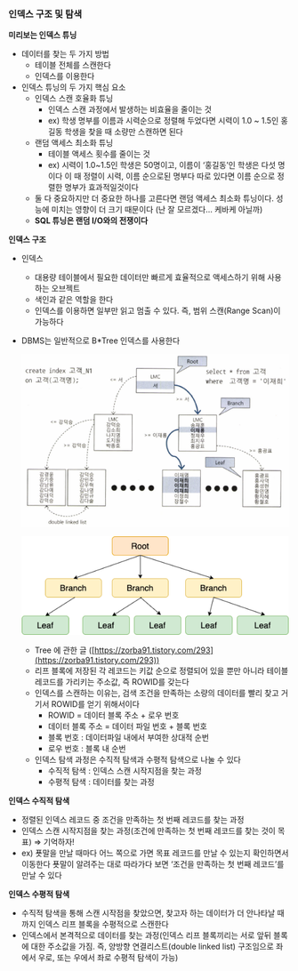 ### 인덱스 구조 및 탐색

**미리보는 인덱스 튜닝**

- 데이터를 찾는 두 가지 방법
    - 테이블 전체를 스캔한다
    - 인덱스를 이용한다
- 인덱스 튜닝의 두 가지 핵심 요소
    - 인덱스 스캔 호율화 튜닝
        - 인덱스 스캔 과정에서 발생하는 비효율을 줄이는 것
        - ex) 학생 명부를 이름과 시력순으로 정렬해 두었다면 시력이 1.0 ~ 1.5인 홍길동 학생을 찾을 때 소량만 스캔하면 된다
    - 랜덤 액세스 최소화 튜닝
        - 테이블 액세스 횟수를 줄이는 것
        - ex) 시력이 1.0~1.5인 학생은 50명이고, 이름이 ‘홍길동’인 학생은 다섯 명이다 이 때 정렬이 시력, 이름 순으로된 명부다 따로 있다면 이름 순으로 정렬한 명부가 효과적일것이다
    - 둘 다 중요하지만 더 중요한 하나를 고른다면 랜덤 액세스 최소화 튜닝이다. 성능에 미치는 영향이 더 크기 때문이다 (난 잘 모르겠다… 케바케 아닐까)
    - **SQL 튜닝은 랜덤 I/O와의 전쟁이다**

**인덱스 구조**

- 인덱스
    - 대용량 테이블에서 필요한 데이터만 빠르게 효율적으로 액세스하기 위해 사용하는 오브젝트
    - 색인과 같은 역할을 한다
    - 인덱스를 이용하면 일부만 읽고 멈출 수 있다. 즉, 범위 스캔(Range Scan)이 가능하다
- DBMS는 일반적으로 B*Tree 인덱스를 사용한다

  ![img.png](images/img.png)

  ![img_1.png](images/img_1.png)

    - Tree 에 관한 글 ([https://zorba91.tistory.com/293](https://zorba91.tistory.com/293))
    - 리프 블록에 저장된 각 레코드는 키값 순으로 정렬되어 있을 뿐만 아니라 테이블 레코드를 가리키는 주소값, 즉 ROWID를 갖는다
    - 인덱스를 스캔하는 이유는, 검색 조건을 만족하는 소량의 데이터를 빨리 찾고 거기서 ROWID를 얻기 위해서이다
        - ROWID = 데이터 블록 주소 + 로우 번호
        - 데이터 블록 주소 = 데이터 파일 번호 + 블록 번호
        - 블록 번호 : 데이터파일 내에서 부여한 상대적 순번
        - 로우 번호 : 블록 내 순번
    - 인덱스 탐색 과정은 수직적 탐색과 수평적 탐색으로 나눌 수 있다
        - 수직적 탐색 : 인덱스 스캔 시작지점을 찾는 과정
        - 수평적 탐색 : 데이터를 찾는 과정

**인덱스 수직적 탐색**

- 정렬된 인덱스 레코드 중 조건을 만족하는 첫 번째 레코드를 찾는 과정
- 인덱스 스캔 시작지점을 찾는 과정(조건에 만족하는 첫 번째 레코드를 찾는 것이 목표) ⇒ 기억하자!
- ex) 푯말을 만날 때마다 어느 쪽으로 가면 목표 레코드를 만날 수 있는지 확인하면서 이동한다
  푯말이 알려주는 대로 따라가다 보면 ‘조건을 만족하는 첫 번째 레코드’를 만날 수 있다

**인덱스 수평적 탐색**

- 수직적 탐색을 통해 스캔 시작점을 찾았으면, 찾고자 하는 데이터가 더 안나타날 때까지 인덱스 리프 블록을 수평적으로 스캔한다
- 인덱스에서 본격적으로 데이터를 찾는 과정(인덱스 리프 블록끼리는 서로 앞뒤 블록에 대한 주소값을 가짐. 즉, 양방향 연결리스트(double linked list) 구조임으로 좌에서 우로, 또는 우에서 좌로 수평적 탐색이 가능)
